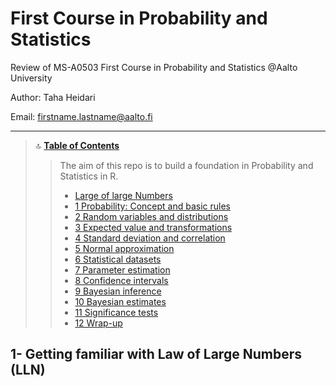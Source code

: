 # First Course in Probability and Statistics
Review of MS-A0503 First Course in Probability and Statistics @Aalto University

Author: Taha Heidari

Email: firstname.lastname@aalto.fi

---

<a id='TOC'></a>

>🔝	<a href='#TOC'><b>Table of Contents</b></a>
>> The aim of this repo is to build a foundation in Probability and Statistics in R. 
>> * <a href='#1.0'> Large of large Numbers</a>
>> * <a href='#1.0'> 1 Probability: Concept and basic rules</a>
>> * <a href='#1.0'> 2 Random variables and distributions</a>
>> * <a href='#1.0'> 3 Expected value and transformations</a>
>> * <a href='#1.0'> 4 Standard deviation and correlation</a>
>> * <a href='#1.0'> 5 Normal approximation</a>
>> * <a href='#1.0'> 6 Statistical datasets</a>
>> * <a href='#1.0'> 7 Parameter estimation</a>
>> * <a href='#1.0'> 8 Confidence intervals</a>
>> * <a href='#1.0'> 9 Bayesian inference</a>
>> * <a href='#1.0'> 10 Bayesian estimates</a>
>> * <a href='#1.0'> 11 Significance tests</a>
>> * <a href='#1.0'> 12 Wrap-up</a>


<a id='1.0'></a>
## 1- Getting familiar with Law of Large Numbers (LLN)
